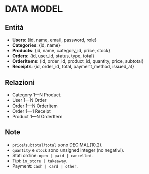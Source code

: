 # DATA MODEL

## Entità
- **Users**: {id, name, email, password, role}
- **Categories**: {id, name}
- **Products**: {id, name, category_id, price, stock}
- **Orders**: {id, user_id, status, type, total}
- **OrderItems**: {id, order_id, product_id, quantity, price, subtotal}
- **Receipts**: {id, order_id, total, payment_method, issued_at}

## Relazioni
- Category 1—N Product
- User 1—N Order
- Order 1—N OrderItem
- Order 1—1 Receipt
- Product 1—N OrderItem

## Note
- `price`/`subtotal`/`total` sono DECIMAL(10,2).
- `quantity` e `stock` sono unsigned integer (no negativi).
- Stati ordine: `open | paid | cancelled`.
- Tipi: `in_store | takeaway`.
- Payment: `cash | card | other`.
